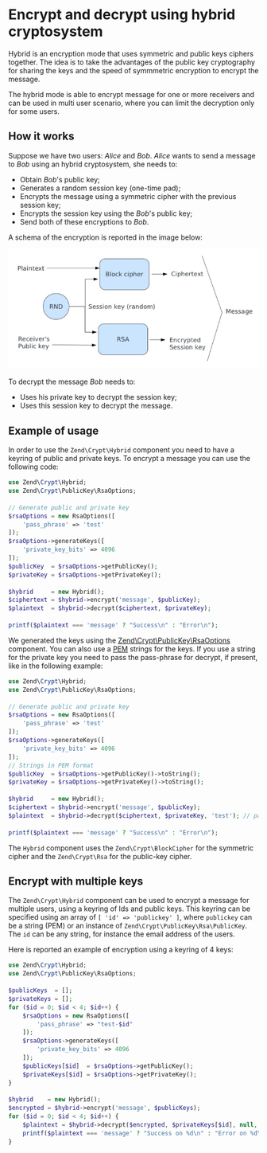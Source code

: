 # Encrypt and decrypt using hybrid cryptosystem

Hybrid is an encryption mode that uses symmetric and public keys ciphers together.
The idea is to take the advantages of the public key cryptography for sharing the
keys and the speed of symmmetric encryption to encrypt the message.

The hybrid mode is able to encrypt message for one or more receivers and can be
used in multi user scenario, where you can limit the decryption only for some users.

## How it works

Suppose we have two users: *Alice* and *Bob*. *Alice* wants to send a message to *Bob*
using an hybrid cryptosystem, she needs to:

- Obtain *Bob*'s public key;
- Generates a random session key (one-time pad);
- Encrypts the message using a symmetric cipher with the previous session key;
- Encrypts the session key using the *Bob*'s public key;
- Send both of these encryptions to *Bob*.

A schema of the encryption is reported in the image below:

![Encryption schema](images/zend.crypt.hybrid.png)

To decrypt the message *Bob* needs to:

- Uses his private key to decrypt the session key;
- Uses this session key to decrypt the message.

## Example of usage

In order to use the `Zend\Crypt\Hybrid` component you need to have a keyring of
public and private keys. To encrypt a message you can use the following code:

```php
use Zend\Crypt\Hybrid;
use Zend\Crypt\PublicKey\RsaOptions;

// Generate public and private key
$rsaOptions = new RsaOptions([
    'pass_phrase' => 'test'
]);
$rsaOptions->generateKeys([
    'private_key_bits' => 4096
]);
$publicKey  = $rsaOptions->getPublicKey();  
$privateKey = $rsaOptions->getPrivateKey();

$hybrid     = new Hybrid();
$ciphertext = $hybrid->encrypt('message', $publicKey);
$plaintext  = $hybrid->decrypt($ciphertext, $privateKey);

printf($plaintext === 'message' ? "Success\n" : "Error\n");
```

We generated the keys using the [Zend\Crypt\PublicKey\RsaOptions](public-key.md)
component. You can also use a [PEM](https://en.wikipedia.org/wiki/Privacy-enhanced_Electronic_Mail)
strings for the keys. If you use a string for the private key you need to pass
the pass-phrase for decrypt, if present, like in the following example:

```php
use Zend\Crypt\Hybrid;
use Zend\Crypt\PublicKey\RsaOptions;

// Generate public and private key
$rsaOptions = new RsaOptions([
    'pass_phrase' => 'test'
]);
$rsaOptions->generateKeys([
    'private_key_bits' => 4096
]);
// Strings in PEM format
$publicKey  = $rsaOptions->getPublicKey()->toString();
$privateKey = $rsaOptions->getPrivateKey()->toString();

$hybrid     = new Hybrid();
$ciphertext = $hybrid->encrypt('message', $publicKey);
$plaintext  = $hybrid->decrypt($ciphertext, $privateKey, 'test'); // pass-phrase

printf($plaintext === 'message' ? "Success\n" : "Error\n");
```

The `Hybrid` component uses the `Zend\Crypt\BlockCipher` for the symmetric
cipher and the `Zend\Crypt\Rsa` for the public-key cipher.

## Encrypt with multiple keys

The `Zend\Crypt\Hybrid` component can be used to encrypt a message for multiple
users, using a keyring of Ids and public keys. This keyring can be specified using
an array of `[ 'id' => 'publickey' ]`, where `publickey` can be a string (PEM)
or an instance of `Zend\Crypt\PublicKey\Rsa\PublicKey`. The `id` can be any
string, for instance the email address of the users.

Here is reported an example of encryption using a keyring of 4 keys:

```php
use Zend\Crypt\Hybrid;
use Zend\Crypt\PublicKey\RsaOptions;

$publicKeys  = [];
$privateKeys = [];
for ($id = 0; $id < 4; $id++) {
    $rsaOptions = new RsaOptions([
        'pass_phrase' => "test-$id"
    ]);
    $rsaOptions->generateKeys([
        'private_key_bits' => 4096
    ]);
    $publicKeys[$id]  = $rsaOptions->getPublicKey();
    $privateKeys[$id] = $rsaOptions->getPrivateKey();
}

$hybrid    = new Hybrid();
$encrypted = $hybrid->encrypt('message', $publicKeys);
for ($id = 0; $id < 4; $id++) {
    $plaintext = $hybrid->decrypt($encrypted, $privateKeys[$id], null, $id);
    printf($plaintext === 'message' ? "Success on %d\n" : "Error on %d\n", $id);
}
```
